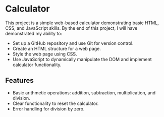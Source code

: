 # Calculator

This project is a simple web-based calculator demonstrating basic HTML, CSS, and JavaScript skills. By the end of this project, I will have demonstrated my ability to:
- Set up a GitHub repository and use Git for version control.
- Create an HTML structure for a web page.
- Style the web page using CSS.
- Use JavaScript to dynamically manipulate the DOM and implement calculator functionality.

## Features
- Basic arithmetic operations: addition, subtraction, multiplication, and division.
- Clear functionality to reset the calculator.
- Error handling for division by zero.
